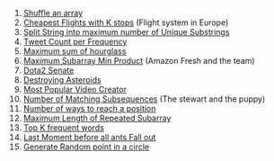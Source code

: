 1. [Shuffle an array](https://leetcode.com/problems/shuffle-an-array/submissions/886166568/)
2. [Cheapest Flights with K stops](https://leetcode.com/problems/cheapest-flights-within-k-stops/submissions/885638227/) (Flight system in Europe)
3. [Split String into maximum number of Unique Substrings]()
4. [Tweet Count per Frequency]()
5. [Maximum sum of hourglass]()
6. [Maximum Subarray Min Product]() (Amazon Fresh and the team)
7. [Dota2 Senate]()
8. [Destroying Asteroids]()
9. [Most Popular Video Creator]()
10. [Number of Matching Subsequences](https://leetcode.com/problems/number-of-matching-subsequences/submissions/886176867/) (The stewart and the puppy)
11. [Number of ways to reach a position]()
12. [Maximum Length of Repeated Subarray](https://leetcode.com/problems/maximum-length-of-repeated-subarray/submissions/886179483/)
13. [Top K frequent words](https://leetcode.com/problems/top-k-frequent-words/submissions/886180958/)
14. [Last Moment before all ants Fall out](https://leetcode.com/problems/last-moment-before-all-ants-fall-out-of-a-plank/submissions/886790962/)
15. [Generate Random point in a circle](https://leetcode.com/problems/generate-random-point-in-a-circle/submissions/886787361/)
